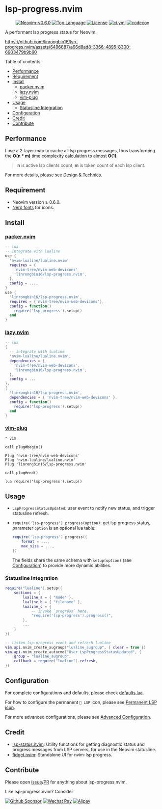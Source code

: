 # lsp-progress.nvim

<p align="center">
<a href="https://github.com/neovim/neovim/releases/v0.6.0"><img alt="Neovim-v0.6.0" src="https://img.shields.io/badge/Neovim-v0.6.0-blueviolet.svg?logo=Neovim&logoColor=green" /></a>
<a href="https://github.com/linrongbin16/lsp-progress.nvim/search?l=lua"><img alt="Top Language" src="https://img.shields.io/github/languages/top/linrongbin16/lsp-progress.nvim?label=Lua&logo=lua&logoColor=darkblue" /></a>
<a href="https://github.com/linrongbin16/lsp-progress.nvim/blob/main/LICENSE"><img alt="License" src="https://img.shields.io/github/license/linrongbin16/lsp-progress.nvim?logo=GNU&label=License" /></a>
<a href="https://github.com/linrongbin16/lsp-progress.nvim/actions/workflows/ci.yml"><img alt="ci.yml" src="https://img.shields.io/github/actions/workflow/status/linrongbin16/lsp-progress.nvim/ci.yml?logo=GitHub&label=Luacheck" /></a>
<a href="https://app.codecov.io/github/linrongbin16/lsp-progress.nvim"><img alt="codecov" src="https://img.shields.io/codecov/c/github/linrongbin16/lsp-progress.nvim?logo=codecov&logoColor=magenta&label=Codecov" /></a>
</p>

A performant lsp progress status for Neovim.

<https://github.com/linrongbin16/lsp-progress.nvim/assets/6496887/a96d8ad8-3366-4895-8300-6903479b9b60>

Table of contents:

- [Performance](#performance)
- [Requirement](#requirement)
- [Install](#install)
  - [packer.nvim](#packernvim)
  - [lazy.nvim](#lazynvim)
  - [vim-plug](#vim-plug)
- [Usage](#usage)
  - [Statusline Integration](#statusline-integration)
- [Configuration](#configuration)
- [Credit](#credit)
- [Contribute](#contribute)

## Performance

I use a 2-layer map to cache all lsp progress messages, thus transforming the
**O(n \* m)** time complexity calculation to almost **O(1)**.

> **n** is active lsp clients count, **m** is token count of each lsp client.

For more details, please see [Design & Technics](https://github.com/linrongbin16/lsp-progress.nvim/wiki/Design-&-Technics).

## Requirement

- Neovim version &ge; 0.6.0.
- [Nerd fonts](https://www.nerdfonts.com/) for icons.

## Install

### [packer.nvim](https://github.com/wbthomason/packer.nvim)

```lua
-- lua
-- integrate with lualine
use {
  'nvim-lualine/lualine.nvim',
  requires = {
    'nvim-tree/nvim-web-devicons'
    'linrongbin16/lsp-progress.nvim',
  },
  config = ...,
}
use {
  'linrongbin16/lsp-progress.nvim',
  requires = {'nvim-tree/nvim-web-devicons'},
  config = function()
    require('lsp-progress').setup()
  end
}
```

### [lazy.nvim](https://github.com/folke/lazy.nvim)

```lua
-- lua
{
  -- integrate with lualine
  'nvim-lualine/lualine.nvim',
  dependencies = {
    'nvim-tree/nvim-web-devicons',
    'linrongbin16/lsp-progress.nvim',
  },
  config = ...
},
{
  'linrongbin16/lsp-progress.nvim',
  dependencies = { 'nvim-tree/nvim-web-devicons' },
  config = function()
    require('lsp-progress').setup()
  end
}
```

### [vim-plug](https://github.com/junegunn/vim-plug)

```vim
" vim

call plug#begin()

Plug 'nvim-tree/nvim-web-devicons'
Plug 'nvim-lualine/lualine.nvim'
Plug 'linrongbin16/lsp-progress.nvim'

call plug#end()

lua require('lsp-progress').setup()
```

## Usage

- `LspProgressStatusUpdated`: user event to notify new status, and trigger statusline
  refresh.
- `require('lsp-progress').progress(option)`: get lsp progress status, parameter
  `option` is an optional lua table:

  ```lua
  require('lsp-progress').progress({
      format = ...,
      max_size = ...,
  })
  ```

  The fields share the same schema with `setup(option)` (see [Configuration](#configuration))
  to provide more dynamic abilities.

### Statusline Integration

```lua
require("lualine").setup({
    sections = {
        lualine_a = { "mode" },
        lualine_b = { "filename" },
        lualine_c = {
            -- invoke `progress` here.
            "require('lsp-progress').progress()",
        },
        ...
    }
})

-- listen lsp-progress event and refresh lualine
vim.api.nvim_create_augroup("lualine_augroup", { clear = true })
vim.api.nvim_create_autocmd("User LspProgressStatusUpdated", {
    group = "lualine_augroup",
    callback = require("lualine").refresh,
})
```

## Configuration

For complete configurations and defaults, please check [defaults.lua](https://github.com/linrongbin16/lsp-progress.nvim/blob/main/lua/lsp-progress/defaults.lua).

For how to configure the permanent ` LSP` icon, please see [Permanent LSP icon](https://github.com/linrongbin16/lsp-progress.nvim/wiki/Advanced-Configuration#permanent-lsp-icon).

For more advanced configurations, please see [Advanced Configuration](https://github.com/linrongbin16/lsp-progress.nvim/wiki/Advanced-Configuration).

## Credit

- [lsp-status.nvim](https://github.com/nvim-lua/lsp-status.nvim): Utility
  functions for getting diagnostic status and progress messages from LSP servers,
  for use in the Neovim statusline.
- [fidget.nvim](https://github.com/j-hui/fidget.nvim): Standalone UI for
  nvim-lsp progress.

## Contribute

Please open [issue](https://github.com/linrongbin16/lsp-progress.nvim/issues)/[PR](https://github.com/linrongbin16/lsp-progress.nvim/pulls) for anything about lsp-progress.nvim.

Like lsp-progress.nvim? Consider

[![Github Sponsor](https://img.shields.io/badge/-Sponsor%20Me%20on%20Github-magenta?logo=github&logoColor=white)](https://github.com/sponsors/linrongbin16)
[![Wechat Pay](https://img.shields.io/badge/-Tip%20Me%20on%20WeChat-brightgreen?logo=wechat&logoColor=white)](https://github.com/linrongbin16/lin.nvim/wiki/Sponsor)
[![Alipay](https://img.shields.io/badge/-Tip%20Me%20on%20Alipay-blue?logo=alipay&logoColor=white)](https://github.com/linrongbin16/lin.nvim/wiki/Sponsor)
